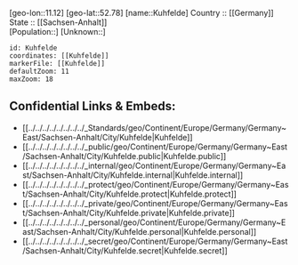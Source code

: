 ﻿---
location: [52.78,11.12] 
mapzoom: [7,12] 
mapmarker: city 
type: City
tags:
- geo/City


SpocWebEntityId: 31678
isDeleted: false
confidential: public

---
[geo-lon::11.12] 
[geo-lat::52.78] 
[name::Kuhfelde] 
Country :: [[Germany]]  
State :: [[Sachsen-Anhalt]]  
[Population::] 
[Unknown::] 


```leaflet
id: Kuhfelde
coordinates: [[Kuhfelde]] 
markerFile: [[Kuhfelde]] 
defaultZoom: 11 
maxZoom: 18
```


## Confidential Links & Embeds: 
- [[../../../../../../../../_Standards/geo/Continent/Europe/Germany/Germany~East/Sachsen-Anhalt/City/Kuhfelde|Kuhfelde]] 
- [[../../../../../../../../_public/geo/Continent/Europe/Germany/Germany~East/Sachsen-Anhalt/City/Kuhfelde.public|Kuhfelde.public]] 
- [[../../../../../../../../_internal/geo/Continent/Europe/Germany/Germany~East/Sachsen-Anhalt/City/Kuhfelde.internal|Kuhfelde.internal]] 
- [[../../../../../../../../_protect/geo/Continent/Europe/Germany/Germany~East/Sachsen-Anhalt/City/Kuhfelde.protect|Kuhfelde.protect]] 
- [[../../../../../../../../_private/geo/Continent/Europe/Germany/Germany~East/Sachsen-Anhalt/City/Kuhfelde.private|Kuhfelde.private]] 
- [[../../../../../../../../_personal/geo/Continent/Europe/Germany/Germany~East/Sachsen-Anhalt/City/Kuhfelde.personal|Kuhfelde.personal]] 
- [[../../../../../../../../_secret/geo/Continent/Europe/Germany/Germany~East/Sachsen-Anhalt/City/Kuhfelde.secret|Kuhfelde.secret]] 
